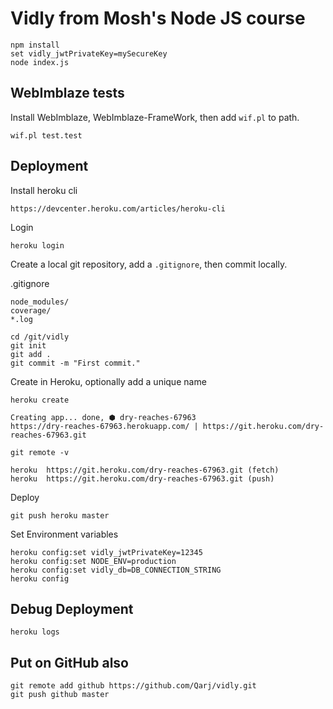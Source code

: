 # Vidly from Mosh's Node JS course

```
npm install
set vidly_jwtPrivateKey=mySecureKey
node index.js
```

## WebImblaze tests

Install WebImblaze, WebImblaze-FrameWork, then add `wif.pl` to path.

```
wif.pl test.test
```

## Deployment

Install heroku cli
```
https://devcenter.heroku.com/articles/heroku-cli
```

Login
```
heroku login
```

Create a local git repository, add a `.gitignore`, then commit locally.

.gitignore
```
node_modules/
coverage/
*.log
```

```
cd /git/vidly
git init
git add .
git commit -m "First commit."
```

Create in Heroku, optionally add a unique name
```
heroku create
```

```
Creating app... done, ⬢ dry-reaches-67963
https://dry-reaches-67963.herokuapp.com/ | https://git.heroku.com/dry-reaches-67963.git
```

`git remote -v`
```
heroku  https://git.heroku.com/dry-reaches-67963.git (fetch)
heroku  https://git.heroku.com/dry-reaches-67963.git (push)
```

Deploy
```
git push heroku master
```

Set Environment variables
```
heroku config:set vidly_jwtPrivateKey=12345
heroku config:set NODE_ENV=production
heroku config:set vidly_db=DB_CONNECTION_STRING
heroku config
```

## Debug Deployment

```
heroku logs
```

## Put on GitHub also

```
git remote add github https://github.com/Qarj/vidly.git
git push github master
```